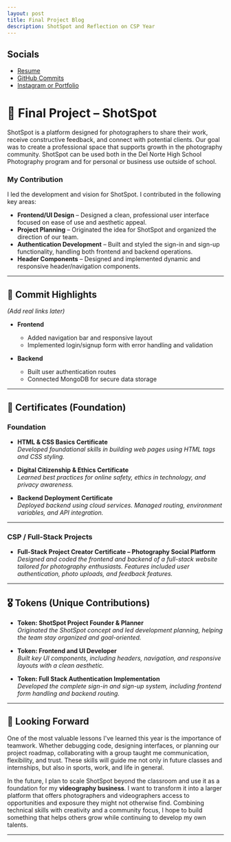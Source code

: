 ```yaml
---
layout: post
title: Final Project Blog
description: ShotSpot and Reflection on CSP Year
---
```


## Socials
- [Resume](#)
- [GitHub Commits](#)
- [Instagram or Portfolio](#)

# 🧠 Final Project – ShotSpot

ShotSpot is a platform designed for photographers to share their work, receive constructive feedback, and connect with potential clients. Our goal was to create a professional space that supports growth in the photography community. ShotSpot can be used both in the Del Norte High School Photography program and for personal or business use outside of school.

### My Contribution

I led the development and vision for ShotSpot. I contributed in the following key areas:
- **Frontend/UI Design** – Designed a clean, professional user interface focused on ease of use and aesthetic appeal.
- **Project Planning** – Originated the idea for ShotSpot and organized the direction of our team.
- **Authentication Development** – Built and styled the sign-in and sign-up functionality, handling both frontend and backend operations.
- **Header Components** – Designed and implemented dynamic and responsive header/navigation components.

---

## 🧰 Commit Highlights

_(Add real links later)_

- **Frontend**
  - Added navigation bar and responsive layout
  - Implemented login/signup form with error handling and validation

- **Backend**
  - Built user authentication routes
  - Connected MongoDB for secure data storage

---

## 🏅 Certificates (Foundation)

### **Foundation**

- **HTML & CSS Basics Certificate**  
  _Developed foundational skills in building web pages using HTML tags and CSS styling._

- **Digital Citizenship & Ethics Certificate**  
  _Learned best practices for online safety, ethics in technology, and privacy awareness._

- **Backend Deployment Certificate**  
  _Deployed backend using cloud services. Managed routing, environment variables, and API integration._

---

### **CSP / Full-Stack Projects**

- **Full-Stack Project Creator Certificate – Photography Social Platform**  
  _Designed and coded the frontend and backend of a full-stack website tailored for photography enthusiasts. Features included user authentication, photo uploads, and feedback features._

---

## 🎖️ Tokens (Unique Contributions)

- **Token: ShotSpot Project Founder & Planner**  
  _Originated the ShotSpot concept and led development planning, helping the team stay organized and goal-oriented._

- **Token: Frontend and UI Developer**  
  _Built key UI components, including headers, navigation, and responsive layouts with a clean aesthetic._

- **Token: Full Stack Authentication Implementation**  
  _Developed the complete sign-in and sign-up system, including frontend form handling and backend routing._

---

## 🚀 Looking Forward

One of the most valuable lessons I've learned this year is the importance of teamwork. Whether debugging code, designing interfaces, or planning our project roadmap, collaborating with a group taught me communication, flexibility, and trust. These skills will guide me not only in future classes and internships, but also in sports, work, and life in general.

In the future, I plan to scale ShotSpot beyond the classroom and use it as a foundation for my **videography business**. I want to transform it into a larger platform that offers photographers and videographers access to opportunities and exposure they might not otherwise find. Combining technical skills with creativity and a community focus, I hope to build something that helps others grow while continuing to develop my own talents.

---
